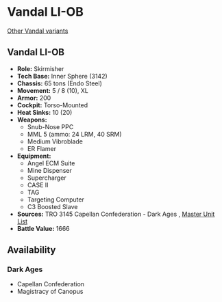 # Vandal LI-OB 

[Other Vandal variants](../vandal.md) 

## Vandal LI-OB 

- **Role:** Skirmisher 
- **Tech Base:** Inner Sphere (3142) 
- **Chassis:** 65 tons (Endo Steel) 
- **Movement:** 5 / 8 (10), XL 
- **Armor:** 200 
- **Cockpit:** Torso-Mounted 
- **Heat Sinks:** 10 (20) 
- **Weapons:** 
  - Snub-Nose PPC 
  - MML 5 (ammo: 24 LRM, 40 SRM) 
  - Medium Vibroblade 
  - ER Flamer 
- **Equipment:** 
  - Angel ECM Suite 
  - Mine Dispenser 
  - Supercharger 
  - CASE II 
  - TAG 
  - Targeting Computer 
  - C3 Boosted Slave 
- **Sources:** TRO 3145 Capellan Confederation - Dark Ages , [Master Unit List](http://masterunitlist.info/Unit/Details/6463/vandal-li-ob) 
- **Battle Value:** 1666 

## Availability 

### Dark Ages 

- Capellan Confederation 
- Magistracy of Canopus 

